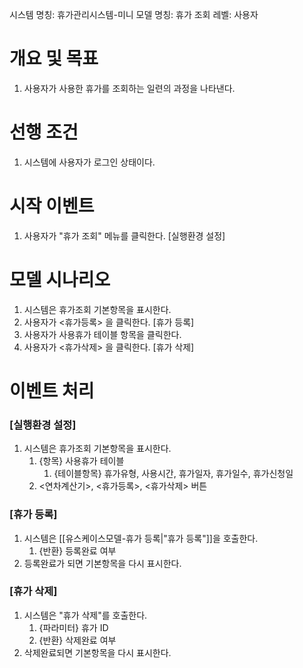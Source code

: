 시스템 명칭: 휴가관리시스템-미니
모델 명칭:  휴가 조회
레벨: 사용자

# 개요 및 목표
1. 사용자가 사용한 휴가를 조회하는 일련의 과정을 나타낸다.

# 선행 조건
1. 시스템에 사용자가 로그인 상태이다.

# 시작 이벤트
1. 사용자가 "휴가 조회" 메뉴를 클릭한다. [실행환경 설정]

# 모델 시나리오
1. 시스템은 휴가조회 기본항목을 표시한다.
2. 사용자가 <휴가등록> 을 클릭한다. [휴가 등록]
3. 사용자가 사용휴가 테이블 항목을 클릭한다. 
4. 사용자가 <휴가삭제> 을 클릭한다. [휴가 삭제]


# 이벤트 처리

### [실행환경 설정]
1. 시스템은 휴가조회 기본항목을 표시한다.
	1. {항목} 사용휴가 테이블
		1. {테이블항목} 휴가유형, 사용시간, 휴가일자, 휴가일수, 휴가신청일
	2. <연차계산기>, <휴가등록>, <휴가삭제> 버튼

### [휴가 등록]
1. 시스템은 [[유스케이스모델-휴가 등록|"휴가 등록"]]을 호출한다.
	1. {반환} 등록완료 여부
2. 등록완료가 되면 기본항목을 다시 표시한다.

### [휴가 삭제]
1. 시스템은 "휴가 삭제"를 호출한다.
	1. {파라미터} 휴가 ID
	2. {반환} 삭제완료 여부
2. 삭제완료되면 기본항목을 다시 표시한다.